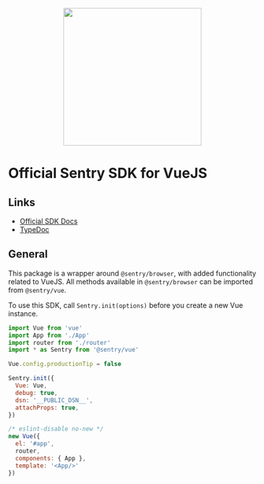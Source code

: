 <p align="center">
  <a href="https://sentry.io" target="_blank" align="center">
    <img src="https://sentry-brand.storage.googleapis.com/sentry-logo-black.png" width="280">
  </a>
  <br />
</p>

# Official Sentry SDK for VueJS

## Links

- [Official SDK Docs](https://docs.sentry.io/platforms/javascript/guides/vue/)
- [TypeDoc](http://getsentry.github.io/sentry-javascript/)

## General

This package is a wrapper around `@sentry/browser`, with added functionality related to VueJS. All methods available in
`@sentry/browser` can be imported from `@sentry/vue`.

To use this SDK, call `Sentry.init(options)` before you create a new Vue instance.

```javascript
import Vue from 'vue'
import App from './App'
import router from './router'
import * as Sentry from '@sentry/vue'

Vue.config.productionTip = false

Sentry.init({
  Vue: Vue,
  debug: true,
  dsn: '__PUBLIC_DSN__',
  attachProps: true,
})

/* eslint-disable no-new */
new Vue({
  el: '#app',
  router,
  components: { App },
  template: '<App/>'
})

```
